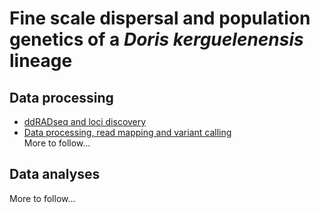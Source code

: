 # Fine scale dispersal and population genetics of a *Doris kerguelenensis* lineage

## Data processing  

- [ddRADseq and loci discovery](1_ddRADseq_and_loci_discovery.md)  
- [Data processing, read mapping and variant calling](2_data_processing_read_mapping_and_variant_calling.md)  
More to follow...  

## Data analyses  
More to follow...  